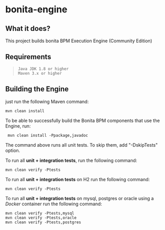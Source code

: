 bonita-engine
=============

What it does?
-------------
This project builds bonita BPM Execution Engine (Community Edition)

Requirements
-------------
>     Java JDK 1.8 or higher
>     Maven 3.x or higher

Building the Engine
-----------------
just run the following Maven command:
```
mvn clean install
```

To be able to successfully build the Bonita BPM components that use the Engine, run:
```
 mvn clean install -Ppackage,javadoc
```

The command above runs all unit tests. To skip them, add "-DskipTests" option.

To run all **unit + integration tests**, run the following command:
```
mvn clean verify -Ptests
```

To run all **unit + integration tests**  on H2 run the following command:
```
mvn clean verify -Ptests
```

To run all **unit + integration tests**  on mysql, postgres or oracle using a _Docker_ container run the following command:
```
mvn clean verify -Ptests,mysql
mvn clean verify -Ptests,oracle
mvn clean verify -Ptests,postgres
```
